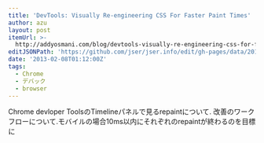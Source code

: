 ```yaml
---
title: 'DevTools: Visually Re-engineering CSS For Faster Paint Times'
author: azu
layout: post
itemUrl: >-
  http://addyosmani.com/blog/devtools-visually-re-engineering-css-for-faster-paint-times/
editJSONPath: 'https://github.com/jser/jser.info/edit/gh-pages/data/2013/02/index.json'
date: '2013-02-08T01:12:00Z'
tags:
  - Chrome
  - デバック
  - browser
---
```

Chrome devloper ToolsのTimelineパネルで見るrepaintについて.
改善のワークフローについて.モバイルの場合10ms以内にそれぞれのrepaintが終わるのを目標に
